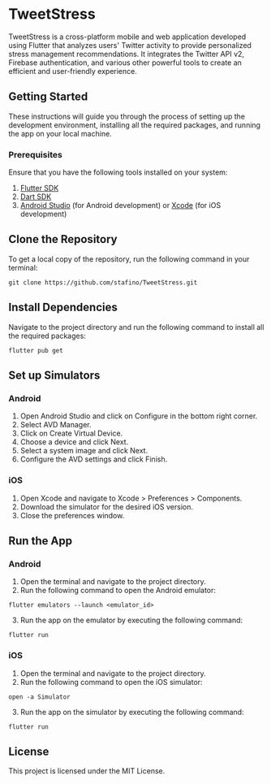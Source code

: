 # TweetStress

TweetStress is a cross-platform mobile and web application developed using Flutter that analyzes users' Twitter activity to provide personalized stress management recommendations. It integrates the Twitter API v2, Firebase authentication, and various other powerful tools to create an efficient and user-friendly experience.

## Getting Started

These instructions will guide you through the process of setting up the development environment, installing all the required packages, and running the app on your local machine.

### Prerequisites
Ensure that you have the following tools installed on your system:

1. [Flutter SDK](https://docs.flutter.dev/get-started/install)
2. [Dart SDK](https://dart.dev/get-dart)
3. [Android Studio](https://developer.android.com/studio) (for Android development) or [Xcode](https://developer.apple.com/xcode/) (for iOS development)

## Clone the Repository
To get a local copy of the repository, run the following command in your terminal:

`git clone https://github.com/stafino/TweetStress.git`

## Install Dependencies

Navigate to the project directory and run the following command to install all the required packages:

`flutter pub get`

## Set up Simulators

### Android

1. Open Android Studio and click on Configure in the bottom right corner.
2. Select AVD Manager.
3. Click on Create Virtual Device.
4. Choose a device and click Next.
5. Select a system image and click Next.
6. Configure the AVD settings and click Finish.


### iOS

1. Open Xcode and navigate to Xcode > Preferences > Components.
2. Download the simulator for the desired iOS version.
3. Close the preferences window.


## Run the App

### Android

1. Open the terminal and navigate to the project directory.
2. Run the following command to open the Android emulator:

`flutter emulators --launch <emulator_id>`

3. Run the app on the emulator by executing the following command:

`flutter run`


### iOS

1. Open the terminal and navigate to the project directory.
2. Run the following command to open the iOS simulator:

`open -a Simulator`

3. Run the app on the simulator by executing the following command:

`flutter run`


## License

This project is licensed under the MIT License.
